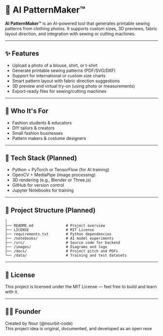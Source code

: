 # 🧵 AI PatternMaker™

**AI PatternMaker™** is an AI-powered tool that generates printable sewing patterns from clothing photos. It supports custom sizes, 3D previews, fabric layout direction, and integration with sewing or cutting machines.

---

## ✨ Features

- Upload a photo of a blouse, shirt, or t-shirt  
- Generate printable sewing patterns (PDF/SVG/DXF)  
- Support for international or custom size charts  
- Smart pattern layout with fabric direction suggestions  
- 3D preview and virtual try-on (using photo or measurements)  
- Export-ready files for sewing/cutting machines  

---

## 🎯 Who It's For

- Fashion students & educators  
- DIY tailors & creators  
- Small fashion businesses  
- Pattern makers & costume designers  

---

## 🧠 Tech Stack (Planned)

- Python + PyTorch or TensorFlow (for AI training)  
- OpenCV + MediaPipe (image processing)  
- 3D rendering (e.g., Blender or Three.js)  
- GitHub for version control  
- Jupyter Notebooks for training  

---

## 📁 Project Structure (Planned)
```AI-PatternMaker/
│
├── README.md               # Project overview
├── LICENSE                 # MIT License
├── requirements.txt        # Python dependencies
├── /notebooks/             # AI model experiments
├── /src/                   # Source code for backend
├── /images/                # Diagrams and logo
├── /docs/                  # Project pitch and PDFs
└── /data/                  # Training and test datasets

```
---

## 📝 License

This project is licensed under the MIT License — feel free to build and learn with it.

---

## 👩‍💻 Founder

Created by Nour (@nourbit-code)  
This project idea is original, documented, and developed as an open rese
